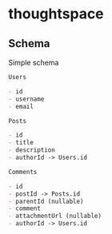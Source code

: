 # thoughtspace

## Schema

Simple schema

```md
Users

- id
- username
- email

Posts

- id
- title
- description
- authorId -> Users.id

Comments

- id
- postId -> Posts.id
- parentId (nullable)
- comment
- attachmentUrl (nullable)
- authorId -> Users.id
```
